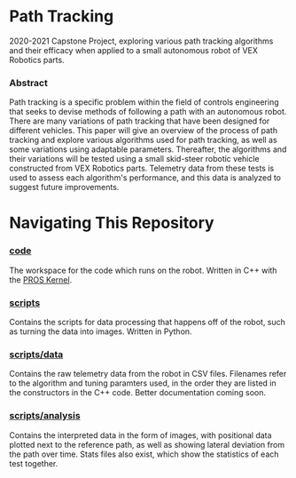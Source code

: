 # Path Tracking
2020-2021 Capstone Project, exploring various path tracking algorithms and their efficacy when applied to a small autonomous robot of VEX Robotics parts.

### Abstract
Path tracking is a specific problem within the field of controls engineering that seeks to devise methods of following a path with an autonomous robot. There are many variations of path tracking that have been designed for different vehicles. This paper will give an overview of the process of path tracking and explore various algorithms used for path tracking, as well as some variations using adaptable parameters. Thereafter, the algorithms and their variations will be tested using a small skid-steer robotic vehicle constructed from VEX Robotics parts. Telemetry data from these tests is used to assess each algorithm's performance, and this data is analyzed to suggest future improvements.

# Navigating This Repository

### [code](./code)
The workspace for the code which runs on the robot. Written in C++ with the [PROS Kernel](https://github.com/purduesigbots/pros).

### [scripts](./scripts)
Contains the scripts for data processing that happens off of the robot, such as turning the data into images. Written in Python.

### [scripts/data](./scripts/data)
Contains the raw telemetry data from the robot in CSV files. Filenames refer to the algorithm and tuning paramters used, in the order they are listed in the constructors in the C++ code. Better documentation coming soon.

### [scripts/analysis](./scripts/analysis)
Contains the interpreted data in the form of images, with positional data plotted next to the reference path, as well as showing lateral deviation from the path over time. Stats files also exist, which show the statistics of each test together.
